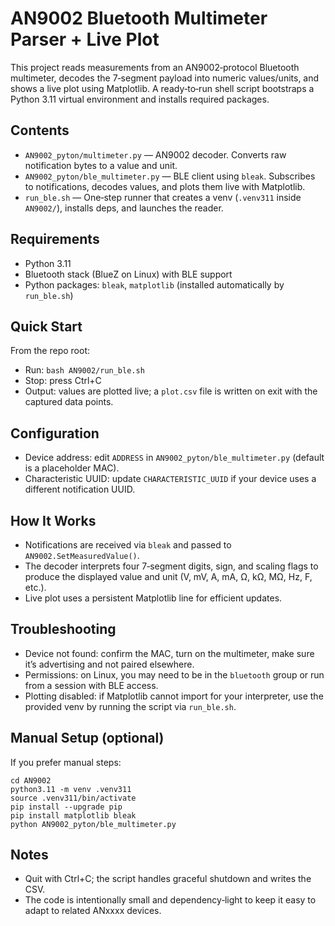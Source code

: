 # AN9002 Bluetooth Multimeter Parser + Live Plot

This project reads measurements from an AN9002‑protocol Bluetooth multimeter, decodes the 7‑segment payload into numeric values/units, and shows a live plot using Matplotlib. A ready‑to‑run shell script bootstraps a Python 3.11 virtual environment and installs required packages.

## Contents
- `AN9002_pyton/multimeter.py` — AN9002 decoder. Converts raw notification bytes to a value and unit.
- `AN9002_pyton/ble_multimeter.py` — BLE client using `bleak`. Subscribes to notifications, decodes values, and plots them live with Matplotlib.
- `run_ble.sh` — One‑step runner that creates a venv (`.venv311` inside `AN9002/`), installs deps, and launches the reader.

## Requirements
- Python 3.11
- Bluetooth stack (BlueZ on Linux) with BLE support
- Python packages: `bleak`, `matplotlib` (installed automatically by `run_ble.sh`)

## Quick Start
From the repo root:

- Run: `bash AN9002/run_ble.sh`
- Stop: press Ctrl+C
- Output: values are plotted live; a `plot.csv` file is written on exit with the captured data points.

## Configuration
- Device address: edit `ADDRESS` in `AN9002_pyton/ble_multimeter.py` (default is a placeholder MAC).
- Characteristic UUID: update `CHARACTERISTIC_UUID` if your device uses a different notification UUID.

## How It Works
- Notifications are received via `bleak` and passed to `AN9002.SetMeasuredValue()`.
- The decoder interprets four 7‑segment digits, sign, and scaling flags to produce the displayed value and unit (V, mV, A, mA, Ω, kΩ, MΩ, Hz, F, etc.).
- Live plot uses a persistent Matplotlib line for efficient updates.

## Troubleshooting
- Device not found: confirm the MAC, turn on the multimeter, make sure it’s advertising and not paired elsewhere.
- Permissions: on Linux, you may need to be in the `bluetooth` group or run from a session with BLE access.
- Plotting disabled: if Matplotlib cannot import for your interpreter, use the provided venv by running the script via `run_ble.sh`.

## Manual Setup (optional)
If you prefer manual steps:

```
cd AN9002
python3.11 -m venv .venv311
source .venv311/bin/activate
pip install --upgrade pip
pip install matplotlib bleak
python AN9002_pyton/ble_multimeter.py
```

## Notes
- Quit with Ctrl+C; the script handles graceful shutdown and writes the CSV.
- The code is intentionally small and dependency‑light to keep it easy to adapt to related ANxxxx devices.
